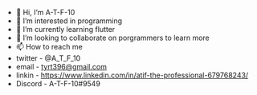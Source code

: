 - 👋 Hi, I’m A-T-F-10 
- 👀 I’m interested in programming
- 🌱 I’m currently learning flutter 
- 💞️ I’m looking to collaborate on porgrammers to learn more
- 📫 How to reach me  
- twitter - @A_T_F_10
- email - tyrt396@gmail.com
- linkin - https://www.linkedin.com/in/atif-the-professional-679768243/
- Discord - A-T-F-10#9549

<!---
A-T-F-10/A-T-F-10 is a ✨ special ✨ repository because its `README.md` (this file) appears on your GitHub profile.
You can click the Preview link to take a look at your changes.
--->
